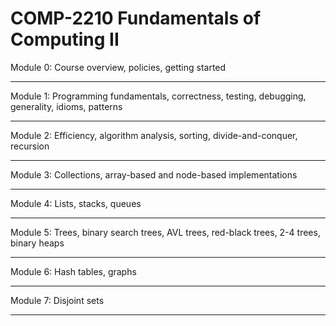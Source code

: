# COMP-2210 Fundamentals of Computing II

Module 0: Course overview, policies, getting started

---

Module 1: Programming fundamentals, correctness, testing, debugging, generality, idioms, patterns

---

Module 2: Efficiency, algorithm analysis, sorting, divide-and-conquer, recursion

---

Module 3: Collections, array-based and node-based implementations

---

Module 4: Lists, stacks, queues

---

Module 5: Trees, binary search trees, AVL trees, red-black trees, 2-4 trees, binary heaps

---

Module 6: Hash tables, graphs

---

Module 7: Disjoint sets

---
